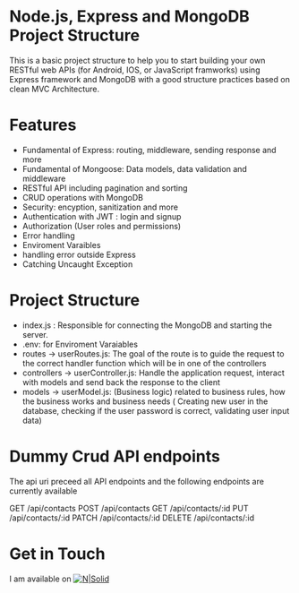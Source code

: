 # Node.js, Express and MongoDB Project Structure 
This is a basic project structure to help you to start building your own RESTful web APIs (for Android, IOS, or JavaScript framworks) using Express framework and MongoDB with a good structure practices based on clean MVC Architecture.


# Features
- Fundamental of Express: routing, middleware, sending response and more
- Fundamental of Mongoose: Data models, data validation and middleware
- RESTful API including pagination and sorting
- CRUD operations with MongoDB
- Security: encyption, sanitization and more
- Authentication with JWT : login and signup
- Authorization (User roles and permissions)
- Error handling
- Enviroment Varaibles
- handling error outside Express
- Catching Uncaught Exception

# Project Structure
- index.js : Responsible for connecting the MongoDB and starting the server.
- .env: for Enviroment Varaiables
- routes -> userRoutes.js: The goal of the route is to guide the request to the correct handler function which will be in one of the controllers
- controllers -> userController.js: Handle the application request, interact with models and send back the response to the client 
- models -> userModel.js: (Business logic) related to business rules, how the business works and business needs ( Creating new user in the database, checking if the user password is correct, validating user input data)


# Dummy Crud API endpoints

The api uri preceed all API endpoints and the following endpoints are currently available

GET /api/contacts
POST /api/contacts
GET /api/contacts/:id
PUT /api/contacts/:id
PATCH /api/contacts/:id
DELETE /api/contacts/:id




# Get in Touch

I am available on  [![N|Solid](http://tutorialwala.com/wp-content/uploads/2019/05/cropped-logo-1.png)](http://tutorialwala.com/)
